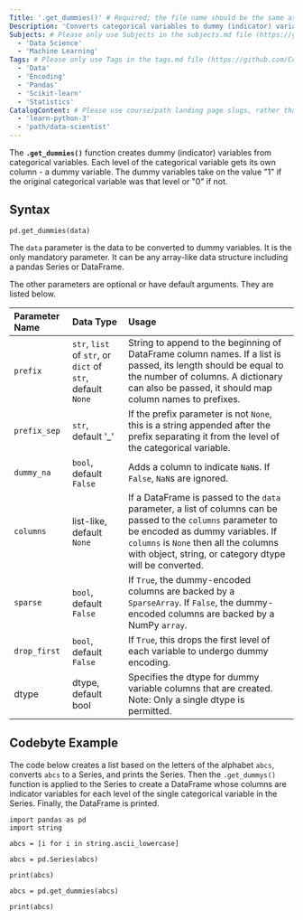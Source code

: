 ```yaml
---
Title: '.get_dummies()' # Required; the file name should be the same as the title, but lowercase, with dashes instead of spaces, and all punctuation removed
Description: 'Converts categorical variables to dummy (indicator) variables' # Required; ideally under 150 characters and starts with a present-tense verb (used in search engine results and content previews)
Subjects: # Please only use Subjects in the subjects.md file (https://github.com/Codecademy/docs/blob/main/documentation/subjects.md). If that list feels insufficient, feel free to create a new Subject and add it to subjects.md in your PR!
  - 'Data Science'
  - 'Machine Learning'
Tags: # Please only use Tags in the tags.md file (https://github.com/Codecademy/docs/blob/main/documentation/tags.md). If that list feels insufficient, feel free to create a new Tag and add it to tags.md in your PR!
  - 'Data'
  - 'Encoding'
  - 'Pandas'
  - 'Scikit-learn'
  - 'Statistics'
CatalogContent: # Please use course/path landing page slugs, rather than linking to individual content items. If listing multiple items, please put the most relevant one first
  - 'learn-python-3'
  - 'path/data-scientist'
---
```


The **`.get_dummies()`** function creates dummy (indicator) variables from categorical variables. Each level of the categorical variable gets its own column - a dummy variable. The dummy variables take on the value "1" if the original categorical variable was that level or "0" if not.

## Syntax

```pseudo
pd.get_dummies(data)
```

The `data` parameter is the data to be converted to dummy variables. It is the only mandatory parameter. It can be any array-like data structure including a pandas Series or DataFrame.

The other parameters are optional or have default arguments. They are listed below.

| Parameter Name | Data Type                                      | Usage                                                                                                                                                                                                                                              |
| :------------- | :--------------------------------------------- | :------------------------------------------------------------------------------------------------------------------------------------------------------------------------------------------------------------------------------------------------- |
| `prefix`         | `str`, `list` of `str`, or `dict` of `str`, default `None` | String to append to the beginning of DataFrame column names. If a list is passed, its length should be equal to the number of columns. A dictionary can also be passed, it should map column names to prefixes.                                    |
| `prefix_sep`     | `str`, default '\_'                              | If the prefix parameter is not `None`, this is a string appended after the prefix separating it from the level of the categorical variable.                                                                                                          |
| `dummy_na`       | `bool`, default `False`                            | Adds a column to indicate `NaN`s. If `False`, `NaN`s are ignored.                                                                                                                                                                                        |
| `columns`        | list-like, default `None`                        | If a DataFrame is passed to the `data` parameter, a list of columns can be passed to the `columns` parameter to be encoded as dummy variables. If `columns` is `None` then all the columns with object, string, or category dtype will be converted. |
| `sparse`         | `bool`, default `False`                           | If `True`, the dummy-encoded columns are backed by a `SparseArray`. If `False`, the dummy-encoded columns are backed by a NumPy `array`.                                                                                                                 |
| `drop_first`     | `bool`, default `False`                            | If `True`, this drops the first level of each variable to undergo dummy encoding.                                                                                                                                                                    |
| dtype          | dtype, default bool                            | Specifies the dtype for dummy variable columns that are created. Note: Only a single dtype is permitted.                                                                                                                                           |

## Codebyte Example

The code below creates a list based on the letters of the alphabet `abcs`, converts `abcs` to a Series, and prints the Series. Then the `.get_dummys()` function is applied to the Series to create a DataFrame whose columns are indicator variables for each level of the single categorical variable in the Series. Finally, the DataFrame is printed.

```codebyte/python
import pandas as pd
import string

abcs = [i for i in string.ascii_lowercase]

abcs = pd.Series(abcs)

print(abcs)

abcs = pd.get_dummies(abcs)

print(abcs)
```
